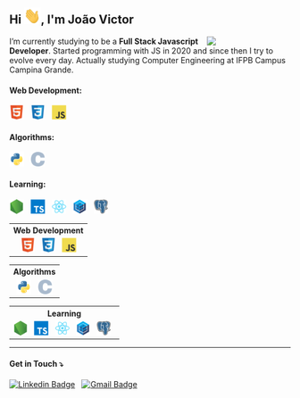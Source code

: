 ## Hi <img src="https://raw.githubusercontent.com/ABSphreak/ABSphreak/master/gifs/Hi.gif" width="30px">, I'm João Victor

<img src="https://www.flaticon.com/svg/static/icons/svg/479/479026.svg" align=right width=150 />

I’m currently studying to be a **Full Stack Javascript Developer**. Started programming with JS in 2020 and since then I try to evolve every day.
Actually studying Computer Engineering at IFPB Campus Campina Grande.

#### Web Development: <br>
<img height="26" alt="HTML" src="https://raw.githubusercontent.com/devicons/devicon/master/icons/html5/html5-original.svg"> &nbsp;
<img height="26" alt="CSS" src="https://raw.githubusercontent.com/devicons/devicon/master/icons/css3/css3-original.svg"> &nbsp;
<img height="26" alt="Javascript" src="https://raw.githubusercontent.com/devicons/devicon/master/icons/javascript/javascript-original.svg">

#### Algorithms: <br>
<img height="26" alt="Python" src="https://raw.githubusercontent.com/devicons/devicon/master/icons/python/python-original.svg"> &nbsp;
<img height="26" alt="C" src="https://raw.githubusercontent.com/devicons/devicon/master/icons/c/c-original.svg">

#### Learning: <br>
<img height="26" alt="NodeJS" src="https://raw.githubusercontent.com/devicons/devicon/master/icons/nodejs/nodejs-original.svg"> &nbsp;
<img height="26" alt="Typescript" src="https://raw.githubusercontent.com/devicons/devicon/master/icons/typescript/typescript-original.svg"> &nbsp;
<img height="26" alt="React" src="https://raw.githubusercontent.com/devicons/devicon/master/icons/react/react-original.svg"> &nbsp;
<img height="26" alt="Sequelize" src="https://raw.githubusercontent.com/devicons/devicon/master/icons/sequelize/sequelize-original.svg"> &nbsp;
<img height="26" alt="Postgres" src="https://raw.githubusercontent.com/devicons/devicon/master/icons/postgresql/postgresql-original.svg"> &nbsp;

<table>
	<tr><th>Web Development</th></tr>
	<tr><td  align="center">
	<img height="26" alt="HTML" src="https://raw.githubusercontent.com/devicons/devicon/master/icons/html5/html5-original.svg"> &nbsp;
	<img height="26" alt="CSS" src="https://raw.githubusercontent.com/devicons/devicon/master/icons/css3/css3-original.svg"> &nbsp;
	<img height="26" alt="Javascript" src="https://raw.githubusercontent.com/devicons/devicon/master/icons/javascript/javascript-original.svg">
	</td></tr>
 </table>
 
<table>
	<tr><th>Algorithms</th></tr>
	<tr><td align="center">
	<img height="26" alt="Python" src="https://raw.githubusercontent.com/devicons/devicon/master/icons/python/python-original.svg"> &nbsp;
	<img height="26" alt="C" src="https://raw.githubusercontent.com/devicons/devicon/master/icons/c/c-original.svg">
	</td></tr>
</table>
 
<table>
	<tr><th>Learning</th></tr>
	<tr><td align="center">
	<img height="26" alt="NodeJS" src="https://raw.githubusercontent.com/devicons/devicon/master/icons/nodejs/nodejs-original.svg"> &nbsp;
	<img height="26" alt="Typescript" src="https://raw.githubusercontent.com/devicons/devicon/master/icons/typescript/typescript-original.svg"> &nbsp;
	<img height="26" alt="React" src="https://raw.githubusercontent.com/devicons/devicon/master/icons/react/react-original.svg"> &nbsp;
	<img height="26" alt="Sequelize" src="https://raw.githubusercontent.com/devicons/devicon/master/icons/sequelize/sequelize-original.svg"> &nbsp;
	<img height="26" alt="Postgres" src="https://raw.githubusercontent.com/devicons/devicon/master/icons/postgresql/postgresql-original.svg"> &nbsp;</td></tr>
</table>

<hr>

#### Get in Touch ⤵️

[![Linkedin Badge](https://img.shields.io/badge/linkedin%20-%230077B5.svg?&style=for-the-badge&logo=linkedin&logoColor=white)](https://www.linkedin.com/in/joaovictornsv/) &nbsp;
[![Gmail Badge](https://img.shields.io/badge/GMAIL-%23DC322F.svg?&style=for-the-badge&logo=gmail&logoColor=white)](mailto:joaovictornsv@gmail.com)
